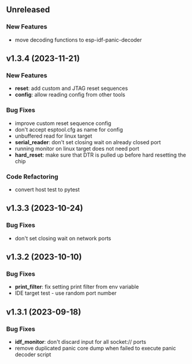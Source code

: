 ## Unreleased

### New Features

- move decoding functions to esp-idf-panic-decoder

## v1.3.4 (2023-11-21)

### New Features

- **reset**: add custom and JTAG reset sequences
- **config**: allow reading config from other tools

### Bug Fixes

- improve custom reset sequence config
- don't accept esptool.cfg as name for config
- unbuffered read for linux target
- **serial_reader**: don't set closing wait on already closed port
- running monitor on linux target does not need port
- **hard_reset**: make sure that DTR is pulled up before hard resetting the chip

### Code Refactoring

- convert host test to pytest

## v1.3.3 (2023-10-24)

### Bug Fixes

- don't set closing wait on network ports

## v1.3.2 (2023-10-10)

### Bug Fixes

- **print_filter**: fix setting print filter from env variable
- IDE target test - use random port number

## v1.3.1 (2023-09-18)

### Bug Fixes

- **idf_monitor**: don't discard input for all socket:// ports
- remove duplicated panic core dump when failed to execute panic decoder script
